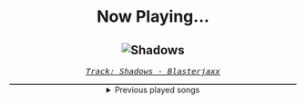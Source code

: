 <div align="center"> 
<h1>Now Playing...</h1>

![Shadows](https://i.scdn.co/image/ab67616d00001e0298cc4077efdb737bd3f2cb14)
--
_<samp><a href="https://open.spotify.com/track/2K683tmRLnwOc4pcFRr8xY">Track: Shadows - Blasterjaxx</a></samp>_

<div style="border: 1px #4B5054 solid"></div>
<details>
  <summary>
    Previous played songs
  </summary>
  <table>
    <thead>
      <tr>
        <th>
          Artist
        </th>
        <th>
          Song
        </th>
        <th>
          Link
        </th>
      </tr>
    </thead>
    <tbody>
      <tr><td>Blasterjaxx</td><td>Shadows</td><td><a href="https://open.spotify.com/track/2K683tmRLnwOc4pcFRr8xY">https://open.spotify.com/track/2K683tmRLnwOc4pcFRr8xY</a></td></tr><tr><td>Blue Stahli</td><td>The Pure And The Tainted</td><td><a href="https://open.spotify.com/track/3cI0sOooF5C6XNyJRwHFXZ">https://open.spotify.com/track/3cI0sOooF5C6XNyJRwHFXZ</a></td></tr><tr><td>Reach</td><td>The Law - Zardonic Remix</td><td><a href="https://open.spotify.com/track/2zA3W2Uq2kEFNY7iAw9F2j">https://open.spotify.com/track/2zA3W2Uq2kEFNY7iAw9F2j</a></td></tr><tr><td>The Qemists</td><td>Run You</td><td><a href="https://open.spotify.com/track/1GVA3pLyw3CuOBDuFO5YNI">https://open.spotify.com/track/1GVA3pLyw3CuOBDuFO5YNI</a></td></tr><tr><td>Brand of Sacrifice</td><td>Lifeblood - Remix</td><td><a href="https://open.spotify.com/track/7dPnQECSoBSS3AOmuiUeWi">https://open.spotify.com/track/7dPnQECSoBSS3AOmuiUeWi</a></td></tr><tr><td>Dirtyphonics</td><td>Hammer</td><td><a href="https://open.spotify.com/track/3HPPcZ9oK7yGmy5vn7OMLC">https://open.spotify.com/track/3HPPcZ9oK7yGmy5vn7OMLC</a></td></tr><tr><td>Circle of Dust</td><td>Nothing Sacred - Sebastian Komor Remix</td><td><a href="https://open.spotify.com/track/3Ni7aWmuevxcgFZIP9Sy7V">https://open.spotify.com/track/3Ni7aWmuevxcgFZIP9Sy7V</a></td></tr><tr><td>Celldweller</td><td>ShutEmDown</td><td><a href="https://open.spotify.com/track/1JQwjzoAW31MNAl7aVs43G">https://open.spotify.com/track/1JQwjzoAW31MNAl7aVs43G</a></td></tr><tr><td>Blitz Union</td><td>Plastic - Zardonic Remix</td><td><a href="https://open.spotify.com/track/2lOsaWBYp77BpEOkZJH5tq">https://open.spotify.com/track/2lOsaWBYp77BpEOkZJH5tq</a></td></tr><tr><td>Zardonic</td><td>Raise Hell (Original Mix)</td><td><a href="https://open.spotify.com/track/2Zg6z0XddeBbb7ceZBcPdR">https://open.spotify.com/track/2Zg6z0XddeBbb7ceZBcPdR</a></td></tr><tr><td>Zardonic</td><td>Raise Hell (Original Mix)</td><td><a href="https://open.spotify.com/track/2Zg6z0XddeBbb7ceZBcPdR">https://open.spotify.com/track/2Zg6z0XddeBbb7ceZBcPdR</a></td></tr><tr><td>Jonathan Young</td><td>Every Time We Touch</td><td><a href="https://open.spotify.com/track/5U1RHvzwivBxTyGwS3Bt9D">https://open.spotify.com/track/5U1RHvzwivBxTyGwS3Bt9D</a></td></tr><tr><td>Caleb Hyles</td><td>The Wellerman</td><td><a href="https://open.spotify.com/track/7LbAqsgXLBdzXmMEXgCfxc">https://open.spotify.com/track/7LbAqsgXLBdzXmMEXgCfxc</a></td></tr><tr><td>Motionless In White</td><td>Another Life</td><td><a href="https://open.spotify.com/track/0YZEYxd1oiqZRFhnnmTKKi">https://open.spotify.com/track/0YZEYxd1oiqZRFhnnmTKKi</a></td></tr><tr><td>Falling In Reverse</td><td>Voices In My Head</td><td><a href="https://open.spotify.com/track/5XUuldRjPXcP5QxyEN4IXT">https://open.spotify.com/track/5XUuldRjPXcP5QxyEN4IXT</a></td></tr><tr><td>Self Deception</td><td>Will This Be The End</td><td><a href="https://open.spotify.com/track/0sv8740KiZnk7SAL35OSo6">https://open.spotify.com/track/0sv8740KiZnk7SAL35OSo6</a></td></tr><tr><td>From Fall to Spring</td><td>RISE</td><td><a href="https://open.spotify.com/track/4BFE6Eq6HGKzdyH0DEbONn">https://open.spotify.com/track/4BFE6Eq6HGKzdyH0DEbONn</a></td></tr><tr><td>Sick Puppies</td><td>You're Going Down</td><td><a href="https://open.spotify.com/track/5FQXMRDSTkn9fowDJ3kZo8">https://open.spotify.com/track/5FQXMRDSTkn9fowDJ3kZo8</a></td></tr><tr><td>Nine Lashes</td><td>Anthem Of The Lonely</td><td><a href="https://open.spotify.com/track/1bKRtH1leT7y003VikaXUc">https://open.spotify.com/track/1bKRtH1leT7y003VikaXUc</a></td></tr><tr><td>Sabaton</td><td>The Unkillable Soldier</td><td><a href="https://open.spotify.com/track/0gsCpWnPXzPqf0MoIh0Qbi">https://open.spotify.com/track/0gsCpWnPXzPqf0MoIh0Qbi</a></td></tr>
    </tbody>
  </table>
</details>

</div>
